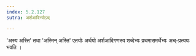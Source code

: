 ```yaml
---
index: 5.2.127
sutra: अर्शआदिभ्योऽच्

---
```

'अस्य अस्ति' तथा 'अस्मिन् अस्ति' एतयोः अर्थयो अर्शआदिगणस्य शब्देभ्यः प्रथमासमर्थेभ्यः अच्-प्रत्ययः भवति । 